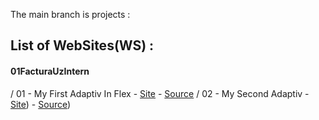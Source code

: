 The main branch is projects : 

## List of WebSites(WS) :
#### 01FacturaUzIntern
 / 01 - My First Adaptiv In Flex - [Site](https://bobov1190.github.io/everythingWS/01FacturaUzIntern/01%20-%20My%20First%20Adaptiv%20In%20Flex/index.html) - [Source](https://github.com/bobov1190/everythingWS/tree/projects/01FacturaUzIntern/01%20-%20My%20First%20Adaptiv%20In%20Flex)
 / 02 - My Second Adaptiv - [Site](https://bobov1190.github.io/everythingWS/01FacturaUzIntern/02%20-%20My%20Second%20Adaptiv/Source/index.html)) - [Source](https://github.com/bobov1190/everythingWS/tree/projects/01FacturaUzIntern/02%20-%20My%20Second%20Adaptiv))
